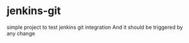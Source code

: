 # jenkins-git


simple project to test jenkins git integration
And it should be triggered by any change
